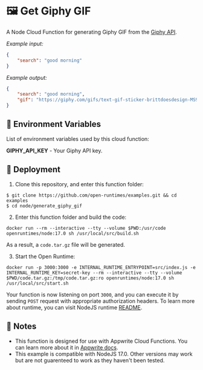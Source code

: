 # 🖼️ Get Giphy GIF

A Node Cloud Function for generating Giphy GIF from the [Giphy API](https://developers.giphy.com/docs/api#quick-start-guide).

_Example input:_

```json
{
    "search": "good morning"
}
```

_Example output:_


```json
{
    "search": "good morning",
    "gif": "https://giphy.com/gifs/text-gif-sticker-brittdoesdesign-MS9Yq6Y718CSiDTxR5"
}
```

## 📝 Environment Variables

List of environment variables used by this cloud function:

**GIPHY_API_KEY** - Your Giphy API key.

## 🚀 Deployment

1. Clone this repository, and enter this function folder:

```
$ git clone https://github.com/open-runtimes/examples.git && cd examples
$ cd node/generate_giphy_gif
```

2. Enter this function folder and build the code:
```
docker run --rm --interactive --tty --volume $PWD:/usr/code openruntimes/node:17.0 sh /usr/local/src/build.sh
```
As a result, a `code.tar.gz` file will be generated.

3. Start the Open Runtime:
```
docker run -p 3000:3000 -e INTERNAL_RUNTIME_ENTRYPOINT=src/index.js -e INTERNAL_RUNTIME_KEY=secret-key --rm --interactive --tty --volume $PWD/code.tar.gz:/tmp/code.tar.gz:ro openruntimes/node:17.0 sh /usr/local/src/start.sh
```

Your function is now listening on port `3000`, and you can execute it by sending `POST` request with appropriate authorization headers. To learn more about runtime, you can visit NodeJS runtime [README](https://github.com/open-runtimes/open-runtimes/tree/main/runtimes/node-17.0).

## 📝 Notes
 - This function is designed for use with Appwrite Cloud Functions. You can learn more about it in [Appwrite docs](https://appwrite.io/docs/functions).
 - This example is compatible with NodeJS 17.0. Other versions may work but are not guarenteed to work as they haven't been tested.
